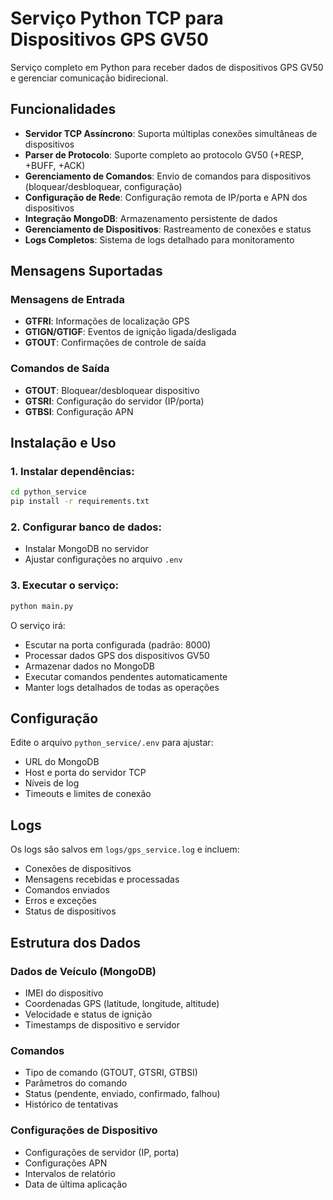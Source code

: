# Serviço Python TCP para Dispositivos GPS GV50

Serviço completo em Python para receber dados de dispositivos GPS GV50 e gerenciar comunicação bidirecional.

## Funcionalidades

- **Servidor TCP Assíncrono**: Suporta múltiplas conexões simultâneas de dispositivos
- **Parser de Protocolo**: Suporte completo ao protocolo GV50 (+RESP, +BUFF, +ACK)
- **Gerenciamento de Comandos**: Envio de comandos para dispositivos (bloquear/desbloquear, configuração)
- **Configuração de Rede**: Configuração remota de IP/porta e APN dos dispositivos
- **Integração MongoDB**: Armazenamento persistente de dados
- **Gerenciamento de Dispositivos**: Rastreamento de conexões e status
- **Logs Completos**: Sistema de logs detalhado para monitoramento

## Mensagens Suportadas

### Mensagens de Entrada
- **GTFRI**: Informações de localização GPS
- **GTIGN/GTIGF**: Eventos de ignição ligada/desligada
- **GTOUT**: Confirmações de controle de saída

### Comandos de Saída
- **GTOUT**: Bloquear/desbloquear dispositivo
- **GTSRI**: Configuração do servidor (IP/porta)
- **GTBSI**: Configuração APN

## Instalação e Uso

### 1. Instalar dependências:
```bash
cd python_service
pip install -r requirements.txt
```

### 2. Configurar banco de dados:
- Instalar MongoDB no servidor
- Ajustar configurações no arquivo `.env`

### 3. Executar o serviço:
```bash
python main.py
```

O serviço irá:
- Escutar na porta configurada (padrão: 8000)
- Processar dados GPS dos dispositivos GV50
- Armazenar dados no MongoDB
- Executar comandos pendentes automaticamente
- Manter logs detalhados de todas as operações

## Configuração

Edite o arquivo `python_service/.env` para ajustar:
- URL do MongoDB
- Host e porta do servidor TCP
- Níveis de log
- Timeouts e limites de conexão

## Logs

Os logs são salvos em `logs/gps_service.log` e incluem:
- Conexões de dispositivos
- Mensagens recebidas e processadas
- Comandos enviados
- Erros e exceções
- Status de dispositivos

## Estrutura dos Dados

### Dados de Veículo (MongoDB)
- IMEI do dispositivo
- Coordenadas GPS (latitude, longitude, altitude)
- Velocidade e status de ignição
- Timestamps de dispositivo e servidor

### Comandos
- Tipo de comando (GTOUT, GTSRI, GTBSI)
- Parâmetros do comando
- Status (pendente, enviado, confirmado, falhou)
- Histórico de tentativas

### Configurações de Dispositivo
- Configurações de servidor (IP, porta)
- Configurações APN
- Intervalos de relatório
- Data de última aplicação